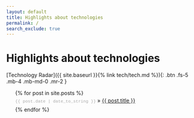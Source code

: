 ```yaml
---
layout: default
title: Highlights about technologies
permalink: /
search_exclude: true
---
```


<style>
ul.posts {
   list-style-type: none;
   margin-bottom: 2em;
}

ul.posts li {
   line-height: 1.75em;
}

ul.posts span {
   color: #aaa;
   font-family: Monaco, "Courier New", monospace;
   font-size: 80%;
}
</style>


# Highlights about technologies 

[Technology Radar]({{ site.baseurl }}{% link tech/tech.md %}){: .btn .fs-5 .mb-4 .mb-md-0 .mr-2 }

<ul class="posts">
   {% for post in site.posts %}
      <li><span>{{ post.date | date_to_string }}</span> &raquo; <a href="{{ post.url }}">{{ post.title }}</a></li>
   {% endfor %}
</ul>
